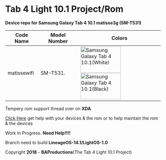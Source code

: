 # Tab 4 Light 10.1 Project/Rom

**Device repo for Samsung Galaxy Tab 4 10.1 matisse3g (SM-T531)**

|Code Name|Model Number|Colors|
|--|--|--|
|matissewifi| SM-T531. |<img name="Samsung Galaxy Tab 4 10.1(White)" src="https://i-cdn.phonearena.com/images/phones/46349-xlarge/Samsun-Galaxy-Tab-4-10.1-3a.jpg" width="130" height="86" alt="Samsung Galaxy Tab 4 10.1(White)" title="Samsung Galaxy Tab 4 10.1(White)"><img name="Samsung Galaxy Tab 4 10.1(Black)" src="https://images.samsung.com/is/image/samsung/uk-galaxy-tab-4-10-1-t530-sm-t530nykabtu-010-front-black" width="130" height="86" alt="Samsung Galaxy Tab 4 10.1(Black)" title="Samsung Galaxy Tab 4 10.1(Black)">|

Tempery rom support thread over on **XDA**

[Click Here](https://forum.xda-developers.com/tab-4/general/rom-lineage-7-1-2-sm-t530-t535-updated-t3839260/) get help with your devices & the rom or to help maintain the rom & the devices 

Work In Progress. **Need Help!!!!**

Branch need to build **LineageOS-14.1/LightOS-1.0**

Copyright **2018** - **BAProductions**(The Tab 4 Light 10.1 Project)
